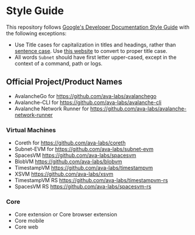# Style Guide

This repository follows
[Google's Developer Documentation Style Guide](https://developers.google.com/style)
with the following exceptions:

- Use Title cases for capitalization in titles and headings, rather than
[sentence case](https://developers.google.com/style/capitalization#capitalization-in-titles-and-headings).
Use [this website](https://titlecase.com/) to convert to proper title case.
- All words `Subnet` should have first letter upper-cased, except in the context of a command, path
or logs.

## Official Project/Product Names

- AvalancheGo for <https://github.com/ava-labs/avalanchego>
- Avalanche-CLI for <https://github.com/ava-labs/avalanche-cli>
- Avalanche Network Runner for <https://github.com/ava-labs/avalanche-network-runner>

### Virtual Machines

- Coreth for <https://github.com/ava-labs/coreth>
- Subnet-EVM for <https://github.com/ava-labs/subnet-evm>
- SpacesVM <https://github.com/ava-labs/spacesvm>
- BlobVM <https://github.com/ava-labs/blobvm>
- TimestampVM <https://github.com/ava-labs/timestampvm>
- XSVM <https://github.com/ava-labs/xsvm>
- TimestampVM RS <https://github.com/ava-labs/timestampvm-rs>
- SpacesVM RS <https://github.com/ava-labs/spacesvm-rs>

### Core

- Core extension or Core browser extension
- Core mobile
- Core web
